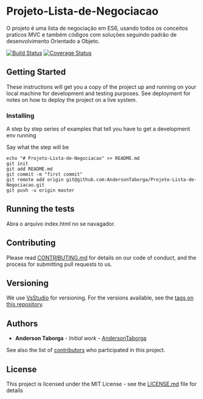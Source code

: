 # Projeto-Lista-de-Negociacao
O projeto é uma lista de negociação em ES6, usando todos os conceitos praticos MVC e também códigos com soluções seguindo
padrão de desenvolvimento Orientado a Objeto.

[![Build Status]()](https://secure.travis-ci.org/zendframework/zend-problem-details)
[![Coverage Status]()](https://coveralls.io/github/zendframework/zend-problem-details?branch=master)


## Getting Started

These instructions will get you a copy of the project up and running on your local machine for development and testing purposes. See deployment for notes on how to deploy the project on a live system.


### Installing

A step by step series of examples that tell you have to get a development env running

Say what the step will be

```
echo "# Projeto-Lista-de-Negociacao" >> README.md
git init
git add README.md
git commit -m "first commit"
git remote add origin git@github.com:AndersonTaborga/Projeto-Lista-de-Negociacao.git
git push -u origin master
```


## Running the tests

Abra o arquivo index.html no se navagador.


## Contributing

Please read [CONTRIBUTING.md](https://gist.github.com/PurpleBooth/b24679402957c63ec426) for details on our code of conduct, and the process for submitting pull requests to us.

## Versioning

We use [VsStudio](https://www.visualstudio.com) for versioning. For the versions available, see the [tags on this repository](https://github.com/your/project/tags). 

## Authors

* **Anderson Taborga** - *Initial work* - [AndersonTaborga](https://github.com/AndersonTaborga)

See also the list of [contributors](https://github.com/your/project/contributors) who participated in this project.

## License

This project is licensed under the MIT License - see the [LICENSE.md](LICENSE.md) file for details

